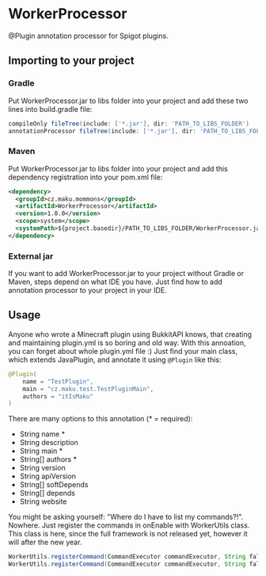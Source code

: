 # WorkerProcessor
@Plugin annotation processor for Spigot plugins.

## Importing to your project
### Gradle
Put WorkerProcessor.jar to libs folder into your project and add these two lines into build.gradle file:
```gradle
compileOnly fileTree(include: ['*.jar'], dir: 'PATH_TO_LIBS_FOLDER')
annotationProcessor fileTree(include: ['*.jar'], dir: 'PATH_TO_LIBS_FOLDER')
```

### Maven
Put WorkerProcessor.jar to libs folder into your project and add this dependency registration into your pom.xml file:
```xml
<dependency>
  <groupId>cz.maku.mommons</groupId>
  <artifactId>WorkerProcessor</artifactId>
  <version>1.0.0</version>
  <scope>system</scope>
  <systemPath>${project.basedir}/PATH_TO_LIBS_FOLDER/WorkerProcessor.jar</systemPath>
</dependency>
```

### External jar
If you want to add WorkerProcessor.jar to your project without Gradle or Maven, steps depend on what IDE you have. Just find how to add annotation processor to your project in your IDE.

## Usage
Anyone who wrote a Minecraft plugin using BukkitAPI knows, that creating and maintaining plugin.yml is so boring and old way. With this annoation, you can forget about whole plugin.yml file :)
Just find your main class, which extends JavaPlugin, and annotate it using `@Plugin` like this:
```java
@Plugin(
    name = "TestPlugin",
    main = "cz.maku.test.TestPluginMain",
    authors = "itIsMaku"
)
```
There are many options to this annotation (* = required):
- String name *
- String description
- String main *
- String[] authors *
- String version
- String apiVersion
- String[] softDepends
- String[] depends
- String website

You might be asking yourself: "Where do I have to list my commands?!". Nowhere.
Just register the commands in onEnable with WorkerUtils class. This class is here, since the full framework is not released yet, however it will after the new year.
```java
WorkerUtils.registerCommand(CommandExecutor commandExecutor, String fallbackPrefix, String command, String description, String usage, String... aliases);
WorkerUtils.registerCommand(CommandExecutor commandExecutor, String fallbackPrefix, String command);
```
